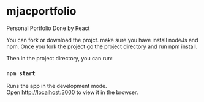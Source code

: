 # mjacportfolio
Personal Portfolio Done by React 


You can fork or download the projct. make sure you have install nodeJs and npm.
Once you fork the project go the project directory and run npm install.

Then in the project directory, you can run:

### `npm start`

Runs the app in the development mode.<br />
Open [http://localhost:3000](http://localhost:3000) to view it in the browser.
